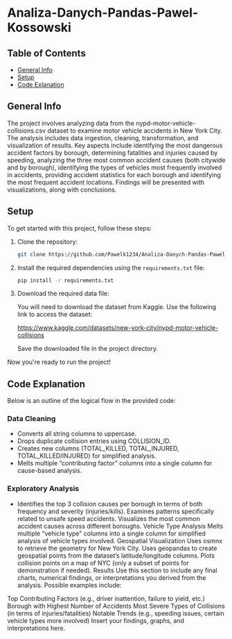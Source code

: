 # Analiza-Danych-Pandas-Pawel-Kossowski

## Table of Contents
* [General Info](#general-info)
* [Setup](#setup)
* [Code Exlanation](#Code-Explanation)

## General Info

The project involves analyzing data from the nypd-motor-vehicle-collisions.csv dataset to examine motor vehicle accidents in New York City. The analysis includes data ingestion, cleaning, transformation, and visualization of results. Key aspects include identifying the most dangerous accident factors by borough, determining fatalities and injuries caused by speeding, analyzing the three most common accident causes (both citywide and by borough), identifying the types of vehicles most frequently involved in accidents, providing accident statistics for each borough and identifying the most frequent accident locations. Findings will be presented with visualizations, along with conclusions.


## Setup

To get started with this project, follow these steps:

1. Clone the repository:

    ```bash
    git clone https://github.com/Pawelk1234/Analiza-Danych-Pandas-Pawel-Kossowski
    ```

2. Install the required dependencies using the `requirements.txt` file:

    ```bash
    pip install -r requirements.txt
    ```
3. Download the required data file:

   You will need to download the dataset from Kaggle. Use the following link to access the dataset:

   https://www.kaggle.com/datasets/new-york-city/nypd-motor-vehicle-collisions

   Save the downloaded file in the project directory.

Now you're ready to run the project!

## Code Explanation
Below is an outline of the logical flow in the provided code:

### Data Cleaning
* Converts all string columns to uppercase.
* Drops duplicate collision entries using COLLISION_ID.
* Creates new columns (TOTAL_KILLED, TOTAL_INJURED, TOTAL_KILLED/INJURED) for simplified analysis.
* Melts multiple “contributing factor” columns into a single column for cause-based analysis.
### Exploratory Analysis
* Identifies the top 3 collision causes per borough in terms of both frequency and severity (injuries/kills).
Examines patterns specifically related to unsafe speed accidents.
Visualizes the most common accident causes across different boroughs.
Vehicle Type Analysis
Melts multiple “vehicle type” columns into a single column for simplified analysis of vehicle types involved.
Geospatial Visualization
Uses osmnx to retrieve the geometry for New York City.
Uses geopandas to create geospatial points from the dataset’s latitude/longitude columns.
Plots collision points on a map of NYC (only a subset of points for demonstration if needed).
Results
Use this section to include any final charts, numerical findings, or interpretations you derived from the analysis. Possible examples include:

Top Contributing Factors (e.g., driver inattention, failure to yield, etc.)
Borough with Highest Number of Accidents
Most Severe Types of Collisions (in terms of injuries/fatalities)
Notable Trends (e.g., speeding issues, certain vehicle types more involved)
Insert your findings, graphs, and interpretations here.